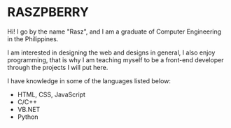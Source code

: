 <h1>RASZPBERRY</h1>

Hi! I go by the name "Rasz", and I am a graduate of Computer Engineering in the Philippines.

I am interested in designing the web and designs in general, I also enjoy programming, that is why 
I am teaching myself to be a front-end developer through the projects I will put here.

I have knowledge in some of the languages listed below:

<ul>
  <li>HTML, CSS, JavaScript</li>
  <li>C/C++</li>
  <li>VB.NET</li>
  <li>Python</li>
</ul>
